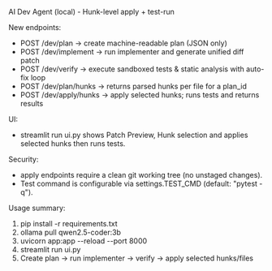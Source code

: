 AI Dev Agent (local) - Hunk-level apply + test-run

New endpoints:
- POST /dev/plan -> create machine-readable plan (JSON only)
- POST /dev/implement -> run implementer and generate unified diff patch
- POST /dev/verify -> execute sandboxed tests & static analysis with auto-fix loop
- POST /dev/plan/hunks -> returns parsed hunks per file for a plan_id
- POST /dev/apply/hunks -> apply selected hunks; runs tests and returns results

UI:
- streamlit run ui.py shows Patch Preview, Hunk selection and applies selected hunks then runs tests.

Security:
- apply endpoints require a clean git working tree (no unstaged changes).
- Test command is configurable via settings.TEST_CMD (default: "pytest -q").

Usage summary:
1) pip install -r requirements.txt
2) ollama pull qwen2.5-coder:3b
3) uvicorn app:app --reload --port 8000
4) streamlit run ui.py
5) Create plan -> run implementer -> verify -> apply selected hunks/files
